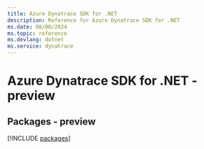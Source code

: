 ```yaml
---
title: Azure Dynatrace SDK for .NET
description: Reference for Azure Dynatrace SDK for .NET
ms.date: 08/08/2024
ms.topic: reference
ms.devlang: dotnet
ms.service: dynatrace
---
```

# Azure Dynatrace SDK for .NET - preview
## Packages - preview
[!INCLUDE [packages](dynatrace-index.md)]